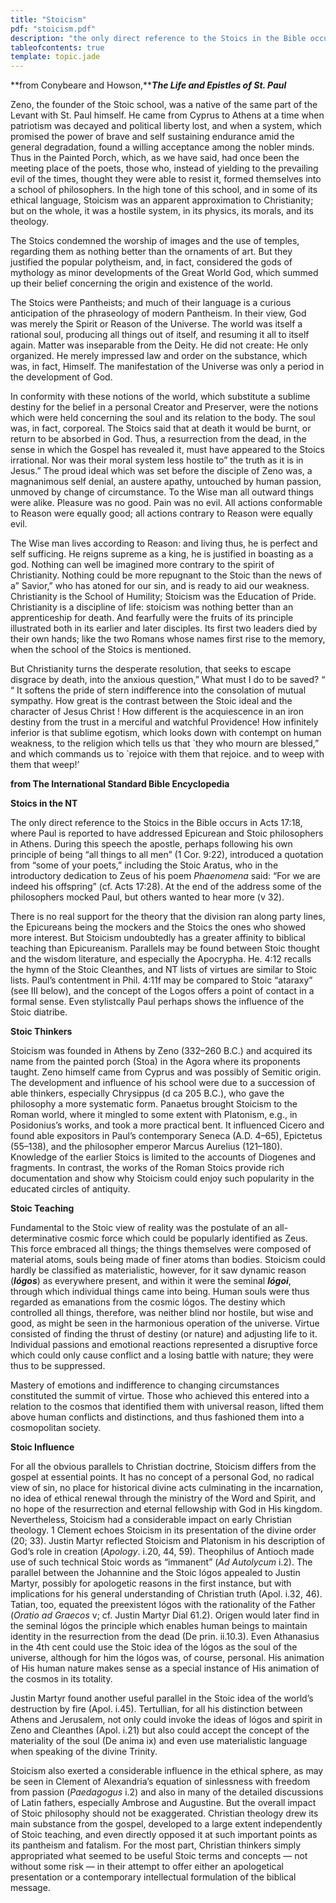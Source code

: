 ```yaml
---
title: "Stoicism"
pdf: "stoicism.pdf"
description: "the only direct reference to the Stoics in the Bible occurs in Acts 17:18, where Paul is reported to have addressed Epicurean and Stoic philosophers in Athens."
tableofcontents: true
template: topic.jade
---
```


**from Conybeare and Howson,*****The Life and Epistles of St. Paul***

Zeno, the founder of the Stoic school, was a native of the same part of
the Levant with St. Paul himself. He came from Cyprus to Athens at a
time when patriotism was decayed and political liberty lost, and when a
system, which promised the power of brave and self sustaining endurance
amid the general degradation, found a willing acceptance among the
nobler minds. Thus in the Painted Porch, which, as we have said, had
once been the meeting place of the poets, those who, instead of yielding
to the prevailing evil of the times, thought they were able to resist
it, formed themselves into a school of philosophers. In the high tone of
this school, and in some of its ethical language, Stoicism was an
apparent approximation to Christianity; but on the whole, it was a
hostile system, in its physics, its morals, and its theology.

The Stoics condemned the worship of images and the use of temples,
regarding them as nothing better than the ornaments of art. But they
justified the popular polytheism, and, in fact, considered the gods of
mythology as minor developments of the Great World God, which summed up
their belief concerning the origin and existence of the world.

The Stoics were Pantheists; and much of their language is a curious
anticipation of the phraseology of modern Pantheism. In their view, God
was merely the Spirit or Reason of the Universe. The world was itself a
rational soul, producing all things out of itself, and resuming it all
to itself again. Matter was inseparable from the Deity. He did not
create: He only organized. He merely impressed law and order on the
substance, which was, in fact, Himself. The manifestation of the
Universe was only a period in the development of God.

In conformity with these notions of the world, which substitute a
sublime destiny for the belief in a personal Creator and Preserver, were
the notions which were held concerning the soul and its relation to the
body. The soul was, in fact, corporeal. The Stoics said that at death it
would be burnt, or return to be absorbed in God. Thus, a resurrection
from the dead, in the sense in which the Gospel has revealed it, must
have appeared to the Stoics irrational. Nor was their moral system less
hostile to” the truth as it is in Jesus.” The proud ideal which was set
before the disciple of Zeno was, a magnanimous self denial, an austere
apathy, untouched by human passion, unmoved by change of circumstance.
To the Wise man all outward things were alike. Pleasure was no good.
Pain was no evil. All actions conformable to Reason were equally good;
all actions contrary to Reason were equally evil.

The Wise man lives according to Reason: and living thus, he is perfect
and self sufficing. He reigns supreme as a king, he is justified in
boasting as a god. Nothing can well be imagined more contrary to the
spirit of Christianity. Nothing could be more repugnant to the Stoic
than the news of a” Savior,” who has atoned for our sin, and is ready to
aid our weakness. Christianity is the School of Humility; Stoicism was
the Education of Pride. Christianity is a discipline of life: stoicism
was nothing better than an apprenticeship for death. And fearfully were
the fruits of its principle illustrated both in its earlier and later
disciples. Its first two leaders died by their own hands; like the two
Romans whose names first rise to the memory, when the school of the
Stoics is mentioned.

But Christianity turns the desperate resolution, that seeks to escape
disgrace by death, into the anxious question,” What must I do to be
saved? “ “ It softens the pride of stern indifference into the
consolation of mutual sympathy. How great is the contrast between the
Stoic ideal and the character of Jesus Christ ! How different is the
acquiescence in an iron destiny from the trust in a merciful and
watchful Providence! How infinitely inferior is that sublime egotism,
which looks down with contempt on human weakness, to the religion which
tells us that \`they who mourn are blessed,” and which commands us to
\`rejoice with them that rejoice. and to weep with them that weep!’

**from The International Standard Bible Encyclopedia**

**Stoics in the NT**

The only direct reference to the Stoics in the Bible occurs in Acts
17:18, where Paul is reported to have addressed Epicurean and Stoic
philosophers in Athens. During this speech the apostle, perhaps
following his own principle of being “all things to all men” (1 Cor.
9:22), introduced a quotation from “some of your poets,” including the
Stoic Aratus, who in the introductory dedication to Zeus of his poem
*Phaenomena* said: “For we are indeed his offspring” (cf. Acts 17:28).
At the end of the address some of the philosophers mocked Paul, but
others wanted to hear more (v 32).

There is no real support for the theory that the division ran along
party lines, the Epicureans being the mockers and the Stoics the ones
who showed more interest. But Stoicism undoubtedly has a greater
affinity to biblical teaching than Epicureanism. Parallels may be found
between Stoic thought and the wisdom literature, and especially the
Apocrypha. He. 4:12 recalls the hymn of the Stoic Cleanthes, and NT
lists of virtues are similar to Stoic lists. Paul’s contentment in Phil.
4:11f may be compared to Stoic “ataraxy” (see III below), and the
concept of the Logos offers a point of contact in a formal sense. Even
stylistcally Paul perhaps shows the influence of the Stoic diatribe.

**Stoic Thinkers**

Stoicism was founded in Athens by Zeno (332–260 B.C.) and acquired its
name from the painted porch (Stoa) in the Agora where its proponents
taught. Zeno himself came from Cyprus and was possibly of Semitic
origin. The development and influence of his school were due to a
succession of able thinkers, especially Chrysippus (d ca 205 B.C.), who
gave the philosophy a more systematic form. Panaetus brought Stoicism to
the Roman world, where it mingled to some extent with Platonism, e.g.,
in Posidonius’s works, and took a more practical bent. It influenced
Cicero and found able expositors in Paul’s contemporary Seneca (A.D.
4–65), Epictetus (55–138), and the philosopher emperor Marcus Aurelius
(121–180). Knowledge of the earlier Stoics is limited to the accounts of
Diogenes and fragments. In contrast, the works of the Roman Stoics
provide rich documentation and show why Stoicism could enjoy such
popularity in the educated circles of antiquity.

**Stoic Teaching**

Fundamental to the Stoic view of reality was the postulate of an
all-determinative cosmic force which could be popularly identified as
Zeus. This force embraced all things; the things themselves were
composed of material atoms, souls being made of finer atoms than bodies.
Stoicism could hardly be classified as materialistic, however, for it
saw dynamic reason (***lógos***) as everywhere present, and within it
were the seminal ***lógoi***, through which individual things came into
being. Human souls were thus regarded as emanations from the cosmic
lógos. The destiny which controlled all things, therefore, was neither
blind nor hostile, but wise and good, as might be seen in the harmonious
operation of the universe. Virtue consisted of finding the thrust of
destiny (or nature) and adjusting life to it. Individual passions and
emotional reactions represented a disruptive force which could only
cause conflict and a losing battle with nature; they were thus to be
suppressed.

Mastery of emotions and indifference to changing circumstances
constituted the summit of virtue. Those who achieved this entered into a
relation to the cosmos that identified them with universal reason,
lifted them above human conflicts and distinctions, and thus fashioned
them into a cosmopolitan society.

**Stoic Influence**

For all the obvious parallels to Christian doctrine, Stoicism differs
from the gospel at essential points. It has no concept of a personal
God, no radical view of sin, no place for historical divine acts
culminating in the incarnation, no idea of ethical renewal through the
ministry of the Word and Spirit, and no hope of the resurrection and
eternal fellowship with God in His kingdom. Nevertheless, Stoicism had a
considerable impact on early Christian theology. 1 Clement echoes
Stoicism in its presentation of the divine order (20; 33). Justin Martyr
reflected Stoicism and Platonism in his description of God’s role in
creation (*Apology*. i.20, 44, 59). Theophilus of Antioch made use of
such technical Stoic words as “immanent” (*Ad Autolycum* i.2). The
parallel between the Johannine and the Stoic lógos appealed to Justin
Martyr, possibly for apologetic reasons in the first instance, but with
implications for his general understanding of Christian truth (Apol.
i.32, 46). Tatian, too, equated the preexistent lógos with the
rationality of the Father (*Oratio ad Graecos* v; cf. Justin Martyr Dial
61.2). Origen would later find in the seminal lógos the principle which
enables human beings to maintain identity in the resurrection from the
dead (De prin. ii.10.3). Even Athanasius in the 4th cent could use the
Stoic idea of the lógos as the soul of the universe, although for him
the lógos was, of course, personal. His animation of His human nature
makes sense as a special instance of His animation of the cosmos in its
totality.

Justin Martyr found another useful parallel in the Stoic idea of the
world’s destruction by fire (Apol. i.45). Tertullian, for all his
distinction between Athens and Jerusalem, not only could invoke the
ideas of lógos and spirit in Zeno and Cleanthes (Apol. i.21) but also
could accept the concept of the materiality of the soul (De anima ix)
and even use materialistic language when speaking of the divine Trinity.

Stoicism also exerted a considerable influence in the ethical sphere, as
may be seen in Clement of Alexandria’s equation of sinlessness with
freedom from passion (*Paedagogus* i.2) and also in many of the detailed
discussions of Latin fathers, especially Ambrose and Augustine. But the
overall impact of Stoic philosophy should not be exaggerated. Christian
theology drew its main substance from the gospel, developed to a large
extent independently of Stoic teaching, and even directly opposed it at
such important points as its pantheism and fatalism. For the most part,
Christian thinkers simply appropriated what seemed to be useful Stoic
terms and concepts — not without some risk — in their attempt to offer
either an apologetical presentation or a contemporary intellectual
formulation of the biblical message.

